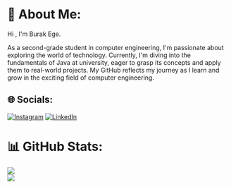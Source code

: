 # 💫 About Me:
Hi , I'm Burak Ege. <br>

As a second-grade student in computer engineering, I'm passionate about exploring the world of technology. Currently, I'm diving into the fundamentals of Java at university, eager to grasp its concepts and apply them to real-world projects. My GitHub reflects my journey as I learn and grow in the exciting field of computer engineering.


## 🌐 Socials:
[![Instagram](https://img.shields.io/badge/Instagram-%23E4405F.svg?logo=Instagram&logoColor=white)](https://instagram.com/burakege0) [![LinkedIn](https://img.shields.io/badge/LinkedIn-%230077B5.svg?logo=linkedin&logoColor=white)](https://linkedin.com/in/burak-ege-kocabay) 

# 📊 GitHub Stats:
![](https://github-readme-streak-stats.herokuapp.com/?user=Burakegekocabay&theme=dark&hide_border=false)<br/>
![](https://github-readme-stats.vercel.app/api/top-langs/?username=Burakegekocabay&theme=dark&hide_border=false&include_all_commits=true&count_private=false&layout=compact)
